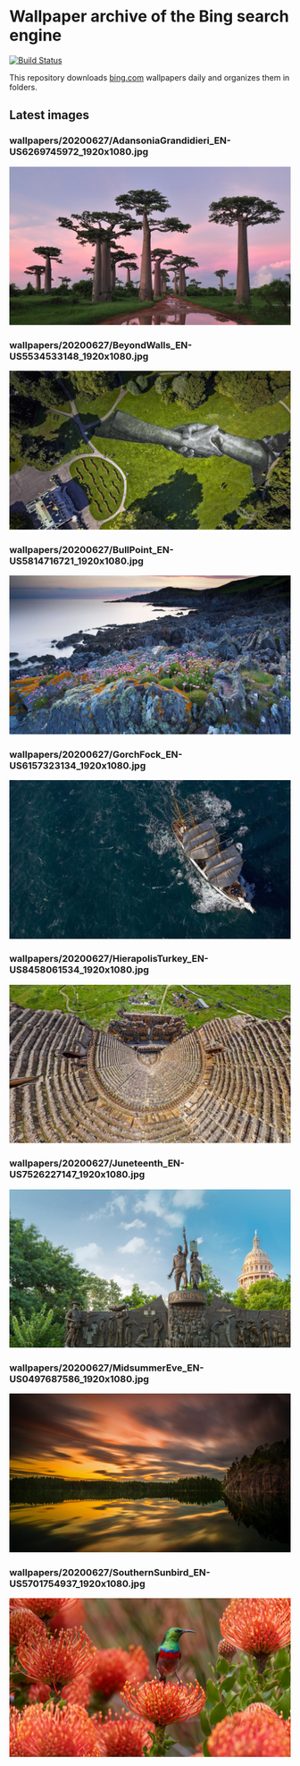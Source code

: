 # Wallpaper archive of the Bing search engine

[![Build Status](https://travis-ci.org/kijart/bing-daily-images-dl.svg?branch=wallpapers)](https://travis-ci.org/kijart/bing-daily-images-dl)

This repository downloads [bing.com](https://www.bing.com) wallpapers daily and organizes them in folders.

## Latest images

<!-- Wallpapers -->

### wallpapers/20200627/AdansoniaGrandidieri_EN-US6269745972_1920x1080.jpg

![wallpapers/20200627/AdansoniaGrandidieri_EN-US6269745972_1920x1080.jpg](wallpapers/20200627/AdansoniaGrandidieri_EN-US6269745972_1920x1080.jpg)

### wallpapers/20200627/BeyondWalls_EN-US5534533148_1920x1080.jpg

![wallpapers/20200627/BeyondWalls_EN-US5534533148_1920x1080.jpg](wallpapers/20200627/BeyondWalls_EN-US5534533148_1920x1080.jpg)

### wallpapers/20200627/BullPoint_EN-US5814716721_1920x1080.jpg

![wallpapers/20200627/BullPoint_EN-US5814716721_1920x1080.jpg](wallpapers/20200627/BullPoint_EN-US5814716721_1920x1080.jpg)

### wallpapers/20200627/GorchFock_EN-US6157323134_1920x1080.jpg

![wallpapers/20200627/GorchFock_EN-US6157323134_1920x1080.jpg](wallpapers/20200627/GorchFock_EN-US6157323134_1920x1080.jpg)

### wallpapers/20200627/HierapolisTurkey_EN-US8458061534_1920x1080.jpg

![wallpapers/20200627/HierapolisTurkey_EN-US8458061534_1920x1080.jpg](wallpapers/20200627/HierapolisTurkey_EN-US8458061534_1920x1080.jpg)

### wallpapers/20200627/Juneteenth_EN-US7526227147_1920x1080.jpg

![wallpapers/20200627/Juneteenth_EN-US7526227147_1920x1080.jpg](wallpapers/20200627/Juneteenth_EN-US7526227147_1920x1080.jpg)

### wallpapers/20200627/MidsummerEve_EN-US0497687586_1920x1080.jpg

![wallpapers/20200627/MidsummerEve_EN-US0497687586_1920x1080.jpg](wallpapers/20200627/MidsummerEve_EN-US0497687586_1920x1080.jpg)

### wallpapers/20200627/SouthernSunbird_EN-US5701754937_1920x1080.jpg

![wallpapers/20200627/SouthernSunbird_EN-US5701754937_1920x1080.jpg](wallpapers/20200627/SouthernSunbird_EN-US5701754937_1920x1080.jpg)

